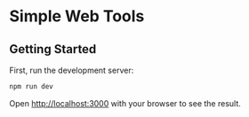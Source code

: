 # Simple Web Tools

## Getting Started

First, run the development server:

```bash
npm run dev
```

Open [http://localhost:3000](http://localhost:3000) with your browser to see the result.
